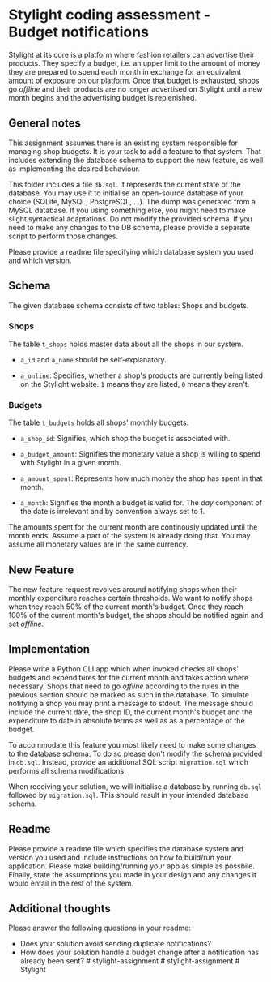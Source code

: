 # Stylight coding assessment - Budget notifications
Stylight at its core is a platform where fashion retailers can advertise their products. They specify a budget, i.e. an upper limit to the amount of money they are prepared to spend each month in exchange for an equivalent amount of exposure on our platform. Once that budget is exhausted, shops go _offline_ and their products are no longer advertised on Stylight until a new month begins and the advertising budget is replenished.

## General notes
This assignment assumes there is an existing system responsible for managing shop budgets. It is your task to add a feature to that system.  That includes extending the database schema to support the new feature, as well as implementing the desired behaviour.

This folder includes a file `db.sql`. It represents the current state of the database. You may use it to initialise an open-source database of your choice (SQLite, MySQL, PostgreSQL, ...). The dump was generated from a MySQL database. If you using something else, you might need to make slight syntactical adaptations. Do not modify the provided schema. If you need to make any changes to the DB schema, please provide a separate script to perform those changes.

Please provide a readme file specifying which database system you used and which version.


## Schema
The given database schema consists of two tables: Shops and budgets.

### Shops
The table `t_shops` holds master data about all the shops in our system.

* `a_id` and `a_name` should be self-explanatory.

* `a_online`: Specifies, whether a shop's products are currently being listed on the Stylight website. `1` means they are listed, `0` means they aren't.

### Budgets
The table `t_budgets` holds all shops' monthly budgets.

* `a_shop_id`: Signifies, which shop the budget is associated with.

* `a_budget_amount`: Signifies the monetary value a shop is willing to spend with Stylight in a given month.

* `a_amount_spent`: Represents how much money the shop has spent in that month.

* `a_month`: Signifies the month a budget is valid for. The _day_ component of the date is irrelevant and by convention always set to 1.

The amounts spent for the current month are continously updated until the month ends. Assume a part of the system is already doing that. You may assume all monetary values are in the same currency.


## New Feature
The new feature request revolves around notifying shops when their monthly expenditure reaches certain thresholds. We want to notify shops when they reach 50% of the current month's budget. Once they reach 100% of the current month's budget, the shops should be notified again and set _offline_.


## Implementation
Please write a Python CLI app which when invoked checks all shops' budgets and expenditures for the current month and takes action where necessary. Shops that need to go _offline_ according to the rules in the previous section should be marked as such in the database. To simulate notifying a shop you may print a message to stdout. The message should include the current date, the shop ID, the current month's budget and the expenditure to date in absolute terms as well as as a percentage of the budget.

To accommodate this feature you most likely need to make some changes to the database schema. To do so please don't modify the schema provided in `db.sql`. Instead, provide an additional SQL script `migration.sql` which performs all schema modifications.

When receiving your solution, we will initialise a database by running `db.sql` followed by `migration.sql`. This should result in your intended database schema.


## Readme
Please provide a readme file which specifies the database system and version you used and include instructions on how to build/run your application. Please make building/running your app as simple as possbile. Finally, state the assumptions you made in your design and any changes it would entail in the rest of the system.

## Additional thoughts
Please answer the following questions in your readme:
* Does your solution avoid sending duplicate notifications?
* How does your solution handle a budget change after a notification has already been sent?
#   s t y l i g h t - a s s i g n m e n t  
 #   s t y l i g h t - a s s i g n m e n t  
 #   S t y l i g h t  
 